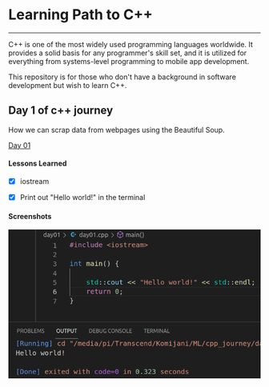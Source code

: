 # Learning Path to C++
***
C++ is one of the most widely used programming languages worldwide.
It provides a solid basis for any programmer's skill set, and it is utilized for everything from systems-level programming to mobile app development.

This repository is for those who don't have a background in software development but wish to learn C++. 

## Day 1 of c++ journey

How we can scrap data from webpages using the Beautiful Soup.

  [Day 01](day01)
#### Lessons Learned

- [x] iostream
- [x] Print out "Hello world!" in the terminal


#### Screenshots

![App Screenshot](images/Day_01.png)
